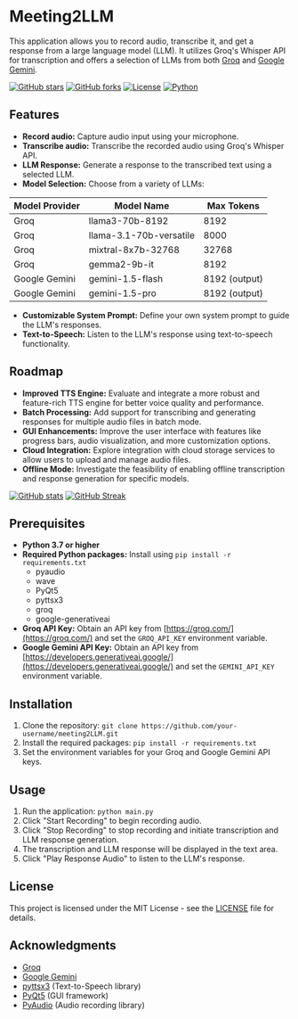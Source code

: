 # Meeting2LLM

This application allows you to record audio, transcribe it, and get a response from a large language model (LLM). It utilizes Groq's Whisper API for transcription and offers a selection of LLMs from both [Groq](https://groq.com/) and [Google Gemini](https://developers.generativeai.google/).

[![GitHub stars](https://img.shields.io/github/stars/your-username/meeting2LLM?style=social)](https://github.com/your-username/meeting2LLM)
[![GitHub forks](https://img.shields.io/github/forks/your-username/meeting2LLM?style=social)](https://github.com/your-username/meeting2LLM/fork)
[![License](https://img.shields.io/badge/License-MIT-blue.svg)](https://opensource.org/licenses/MIT)
[![Python](https://img.shields.io/badge/python-3.7+-blue.svg)](https://www.python.org/)

## Features

* **Record audio:** Capture audio input using your microphone.
* **Transcribe audio:** Transcribe the recorded audio using Groq's Whisper API.
* **LLM Response:** Generate a response to the transcribed text using a selected LLM.
* **Model Selection:** Choose from a variety of LLMs:

| Model Provider | Model Name                | Max Tokens |
|----------------|---------------------------|------------|
| Groq           | llama3-70b-8192          | 8192       |
| Groq           | llama-3.1-70b-versatile   | 8000       |
| Groq           | mixtral-8x7b-32768       | 32768      |
| Groq           | gemma2-9b-it             | 8192       |
| Google Gemini | gemini-1.5-flash         | 8192 (output)      |
| Google Gemini | gemini-1.5-pro           | 8192 (output)      |

* **Customizable System Prompt:** Define your own system prompt to guide the LLM's responses.
* **Text-to-Speech:** Listen to the LLM's response using text-to-speech functionality.

## Roadmap

* **Improved TTS Engine:** Evaluate and integrate a more robust and feature-rich TTS engine for better voice quality and performance.
* **Batch Processing:** Add support for transcribing and generating responses for multiple audio files in batch mode.
* **GUI Enhancements:** Improve the user interface with features like progress bars, audio visualization, and more customization options.
* **Cloud Integration:** Explore integration with cloud storage services to allow users to upload and manage audio files.
* **Offline Mode:** Investigate the feasibility of enabling offline transcription and response generation for specific models.

[![GitHub stats](https://github-readme-stats.vercel.app/api?username=Franklyc&show_icons=true&theme=radical)](https://github.com/anuraghazra/github-readme-stats)
[![GitHub Streak](https://github-readme-streak-stats.herokuapp.com/?user=Franklyc)](https://git.io/streak-stats)

## Prerequisites

* **Python 3.7 or higher**
* **Required Python packages:** Install using `pip install -r requirements.txt`
    * pyaudio
    * wave
    * PyQt5
    * pyttsx3
    * groq
    * google-generativeai
* **Groq API Key:** Obtain an API key from [https://groq.com/](https://groq.com/) and set the `GROQ_API_KEY` environment variable.
* **Google Gemini API Key:** Obtain an API key from [https://developers.generativeai.google/](https://developers.generativeai.google/) and set the `GEMINI_API_KEY` environment variable.

## Installation

1. Clone the repository: `git clone https://github.com/your-username/meeting2LLM.git`
2. Install the required packages: `pip install -r requirements.txt`
3. Set the environment variables for your Groq and Google Gemini API keys.

## Usage

1. Run the application: `python main.py`
2. Click "Start Recording" to begin recording audio.
3. Click "Stop Recording" to stop recording and initiate transcription and LLM response generation.
4. The transcription and LLM response will be displayed in the text area.
5. Click "Play Response Audio" to listen to the LLM's response.

## License

This project is licensed under the MIT License - see the [LICENSE](LICENSE) file for details.

## Acknowledgments

* [Groq](https://groq.com/)
* [Google Gemini](https://developers.generativeai.google/)
* [pyttsx3](https://pyttsx3.readthedocs.io/en/latest/) (Text-to-Speech library)
* [PyQt5](https://pypi.org/project/PyQt5/) (GUI framework)
* [PyAudio](https://pypi.org/project/PyAudio/) (Audio recording library)
